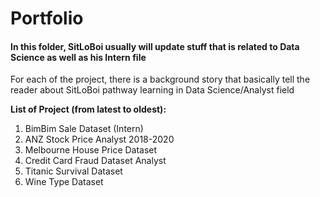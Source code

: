 # Portfolio
<h4>In this folder, SitLoBoi usually will update stuff that is related to Data Science as well as his Intern file</h4>
<p>For each of the project, there is a background story that basically tell the reader about SitLoBoi pathway learning in Data Science/Analyst field</p>
<strong>List of Project (from latest to oldest):</strong>

1. BimBim Sale Dataset (Intern)
2. ANZ Stock Price Analyst 2018-2020
3. Melbourne House Price Dataset
4. Credit Card Fraud Dataset Analyst
5. Titanic Survival Dataset
6. Wine Type Dataset
